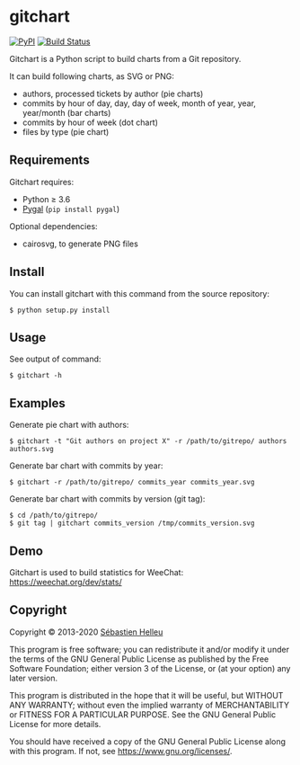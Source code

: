 # gitchart

[![PyPI](https://img.shields.io/pypi/v/gitchart.svg)](https://pypi.org/project/gitchart/)
[![Build Status](https://github.com/flashcode/gitchart/workflows/CI/badge.svg)](https://github.com/flashcode/gitchart/actions?query=workflow%3A%22CI%22)

Gitchart is a Python script to build charts from a Git repository.

It can build following charts, as SVG or PNG:

- authors, processed tickets by author (pie charts)
- commits by hour of day, day, day of week, month of year, year, year/month (bar charts)
- commits by hour of week (dot chart)
- files by type (pie chart)

## Requirements

Gitchart requires:

- Python ≥ 3.6
- [Pygal](http://www.pygal.org/) (`pip install pygal`)

Optional dependencies:

- cairosvg, to generate PNG files

## Install

You can install gitchart with this command from the source repository:

```
$ python setup.py install
```

## Usage

See output of command:

```
$ gitchart -h
```

## Examples

Generate pie chart with authors:

```
$ gitchart -t "Git authors on project X" -r /path/to/gitrepo/ authors authors.svg
```

Generate bar chart with commits by year:

```
$ gitchart -r /path/to/gitrepo/ commits_year commits_year.svg
```

Generate bar chart with commits by version (git tag):

```
$ cd /path/to/gitrepo/
$ git tag | gitchart commits_version /tmp/commits_version.svg
```

## Demo

Gitchart is used to build statistics for WeeChat: https://weechat.org/dev/stats/

## Copyright

Copyright © 2013-2020 [Sébastien Helleu](https://github.com/flashcode)

This program is free software; you can redistribute it and/or modify
it under the terms of the GNU General Public License as published by
the Free Software Foundation; either version 3 of the License, or
(at your option) any later version.

This program is distributed in the hope that it will be useful,
but WITHOUT ANY WARRANTY; without even the implied warranty of
MERCHANTABILITY or FITNESS FOR A PARTICULAR PURPOSE.  See the
GNU General Public License for more details.

You should have received a copy of the GNU General Public License
along with this program.  If not, see <https://www.gnu.org/licenses/>.
